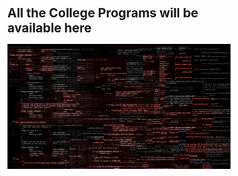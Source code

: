 # All the College Programs will be available here

![preview](https://github.com/chkg2a/college-programs/blob/main/preview.png)
